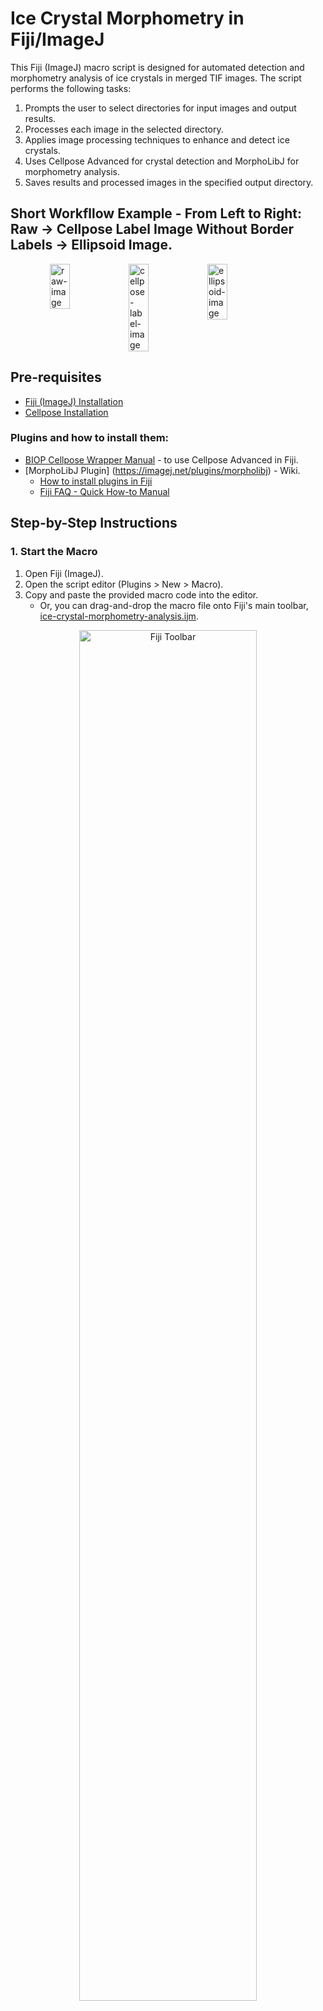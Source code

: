 # Ice Crystal Morphometry in Fiji/ImageJ


This Fiji (ImageJ) macro script is designed for automated detection and morphometry analysis of ice crystals in merged TIF images. The script performs the following tasks:
1. Prompts the user to select directories for input images and output results.
2. Processes each image in the selected directory.
3. Applies image processing techniques to enhance and detect ice crystals.
4. Uses Cellpose Advanced for crystal detection and MorphoLibJ for morphometry analysis.
5. Saves results and processed images in the specified output directory.

## Short Workfllow Example - From Left to Right: Raw → Cellpose Label Image Without Border Labels → Ellipsoid Image.

<div style="display: flex; justify-content: center;">
  <img src="https://github.com/Daniel-Waiger/Ice-Crystal-Morphometry/assets/55537771/1dfc3437-417f-42eb-afd4-df74fad58d8e" alt="raw-image" style="width: 25%; vertical-align: top;" />
  <img src="https://github.com/Daniel-Waiger/Ice-Crystal-Morphometry/assets/55537771/5507fdbf-0a55-4bae-8a78-56f7dc1f7ef5" alt="cellpose-label-image" style="width: 25%; vertical-align: top;" />
  <img src="https://github.com/Daniel-Waiger/Ice-Crystal-Morphometry/assets/55537771/a9b0506d-1f33-47fb-a576-43b477b42e42" alt="ellipsoid-image" style="width: 25%; vertical-align: top;" />
</div>

## Pre-requisites
- [Fiji (ImageJ) Installation](https://fiji.sc)
- [Cellpose Installation](https://cellpose.readthedocs.io/en/latest/installation.html)
### Plugins and how to install them:
   - [BIOP Cellpose Wrapper Manual](https://github.com/BIOP/ijl-utilities-wrappers?tab=readme-ov-file#cellpose) - to use Cellpose Advanced in Fiji.
   - [MorphoLibJ Plugin] (https://imagej.net/plugins/morpholibj) - Wiki.
      - [How to install plugins in Fiji](https://www.youtube.com/watch?v=DFz9xmWi63I&t=47s&ab_channel=Lost-in-the-Shell)
      - [Fiji FAQ - Quick How-to Manual](https://imagej.net/learn/faq)

## Step-by-Step Instructions

### 1. Start the Macro
1. Open Fiji (ImageJ).
2. Open the script editor (Plugins > New > Macro).
3. Copy and paste the provided macro code into the editor.
   - Or, you can drag-and-drop the macro file onto Fiji's main toolbar, [ice-crystal-morphometry-analysis.ijm](https://github.com/Daniel-Waiger/Ice-Crystal-Morphometry/blob/main/ice-crystal-morphometry-analysis.ijm).

<p align="center">
  <img src="https://github.com/Daniel-Waiger/Ice-Crystal-Morphometry/assets/55537771/8abb6d99-0120-431d-898a-4f6cf91000a6" alt="Fiji Toolbar" style="width: 75%;" />
</p>
  
5. Run the macro (Run button in the script editor).

<p align="center">
  <img src="https://github.com/Daniel-Waiger/Ice-Crystal-Morphometry/assets/55537771/1882307d-c1f7-4871-a5eb-b3c939fc69a9" alt="script-editor-gui" style="width: 75%;">
</p>




### 2. Select Input and Output Folders
- The macro will prompt you to choose a directory containing the image files (input folder) and a directory to save the results (output folder).

### 3. Measurement Settings
- The macro sets measurement parameters such as area, mean, and standard deviation which will be applied in the ROI manager.

### 4. Process Each Image
* The macro iterates through each file in the directory and processes valid '.tif' images using the processImage function.

## Image Processing Steps
### a. Image Opening and Properties
* The image file is opened, and its properties are set based on the microscope calibration.

```javascript
open(dir + fileName);
run("Properties...", "channels=1 slices=1 frames=1 unit=um pixel_width=1.118 pixel_height=1.118 voxel_depth=1");
```

### b. Contrast Enhancement and Crystal Detection
* The script enhances the contrast of the image and uses the Cellpose Advanced plugin for crystal detection.

```javascript
run("Enhance Contrast...", "saturated=0.35 normalize equalize");
run("Cellpose Advanced", "diameter=12 cellproba_threshold=0.0 flow_threshold=0.4 anisotropy=1.0 diam_threshold=12.0 model=cyto2 nuclei_channel=0 cyto_channel=1 dimensionmode=2D stitch_threshold=-1.0 omni=false cluster=false additional_flags=");
``` 

### c. Label Image Conversion and Border Removal
* Converts the detected labels to ROIs and removes any labels at the borders.

```javascript
run("Remove Border Labels", "left right top bottom");
run("Label image to ROIs", "rm=[RoiManager[size=13, visible=true]]");
``` 

### d. Morphometry Analysis
* Uses the MorphoLibJ plugin to analyze regions and save the results.
* 
```javascript
run("Analyze Regions", "pixel_count area perimeter circularity bounding_box centroid equivalent_ellipse ellipse_elong. convexity max._feret geodesic tortuosity max._inscribed_disc average_thickness geodesic_elong.");
``` 

# Morphometry Parameters Explained

When performing morphometry analysis, various parameters are used to quantify the geometric and structural properties of the detected objects. Below are the explanations for the key parameters used in the Ice Crystal Morphometry Macro:

## Morphometry Parameters

| Parameter                | Description                                                                                                  | Significance                                                                                                 |
|--------------------------|--------------------------------------------------------------------------------------------------------------|--------------------------------------------------------------------------------------------------------------|
| **Pixel Count**          | The total number of pixels that make up the object.                                                          | Provides a basic measure of the object's size.                                                               |
| **Area**                 | The total area covered by the object in square microns.                                                      | Indicates the size of the object.                                                                            |
| **Perimeter**            | The length of the boundary around the object.                                                                | Helps in understanding the object's boundary characteristics and complexity.                                 |
| **Circularity**          | A measure of how close the shape of the object is to a perfect circle.                                       | A circularity value of 1 indicates a perfect circle, while values closer to 0 indicate more elongated or irregular shapes. |
|                          | **Formula**: Circularity = (4 × π × Area) / (Perimeter^2)                                                    |                                                                                                              |
| **Bounding Box**         | The smallest rectangle (aligned with the axes) that completely encloses the object.                          | Useful for calculating the extent and positioning of the object.                                             |
| **Centroid**             | The center of mass of the object.                                                                            | Provides the coordinates of the object's geometric center.                                                   |
| **Equivalent Ellipse**   | An ellipse that has the same normalized second central moments as the object.                                | Used to describe the shape and orientation of the object.                                                    |
| **Ellipse Elongation**   | The ratio of the major axis to the minor axis of the equivalent ellipse.                                     | Indicates how elongated the object is.                                                                       |
| **Convexity**            | The ratio of the object's area to the area of its convex hull (the smallest convex shape that encloses the object). | Values close to 1 indicate the object is more convex (less concave indentations).                            |
| **Maximum Feret Diameter** | The longest distance between any two points along the boundary of the object.                                | Provides a measure of the object's maximum dimension.                                                        |
| **Geodesic Tortuosity**  | A measure of the complexity of the object's shape, considering its internal path lengths.                    | Higher values indicate more complex and winding shapes.                                                      |
| **Maximum Inscribed Disc** | The diameter of the largest circle that can fit inside the object without crossing its boundary.              | Provides insight into the object's internal size and constraints.                                            |
| **Average Thickness**    | The average distance across the object, considering all internal points.                                     | Useful for understanding the overall "thickness" of the object.                                              |
| **Geodesic Elongation**  | The ratio of the maximum geodesic distance (shortest path within the object) to the diameter of the maximum inscribed disc. | Indicates the elongation of the object based on its internal path lengths.                                   |

These parameters collectively provide a comprehensive understanding of the geometric and structural properties of the detected objects, allowing for detailed analysis and comparison.


## Results and Visualization
### Save Results
* The results of the morphometry analysis are saved in a CSV file in the output directory.

```javascript
saveAs("Results", resultsPath); // Save results to a CSV file
``` 

## Save Processed Images
* The equivalent ellipse image and detection label image are flattened and saved.

```javascript
run("Flatten");
saveAs("Tiff", saveDir + saveName); // Save the equivalent ellipse image
``` 

## Visualization
* The macro includes visualization tools such as generating and saving equivalent ellipse images for better interpretation of the results.

## Example Output
* '.csv' File: Contains detailed morphometry analysis results.
* '.tif' Files: Include processed images with detected crystals and equivalent ellipses.


